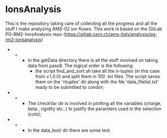 # IonsAnalysis
This is the repository taking care of collecting all the progress and all the stuff I make analyzing AMS-02 ion fluxes. This work is based on the GitLab PG-RM2-IonsAnalysis repo (https://gitlab.cern.ch/ams-italy/analysis/pg-rm2-ionsanalysis)

- - - In the getData directory there is all the stuff involved on taking data from pass8. The logical order is the following:
	  - the script find_and_sort.sh take all the n-tuples (in this case from v.1.0.0) and split them in 100 .txt files. The script saves them on the 'ntuples' dir along with the file 'data_filelist.txt' ready to be submitted to condor;
- - - The checkVar dir is involved in plotting all the variables (charge, beta , rigidity etc..) to justify the paramters used in the selection (cuts);
- - - In the data_test/ dir there are some test.

